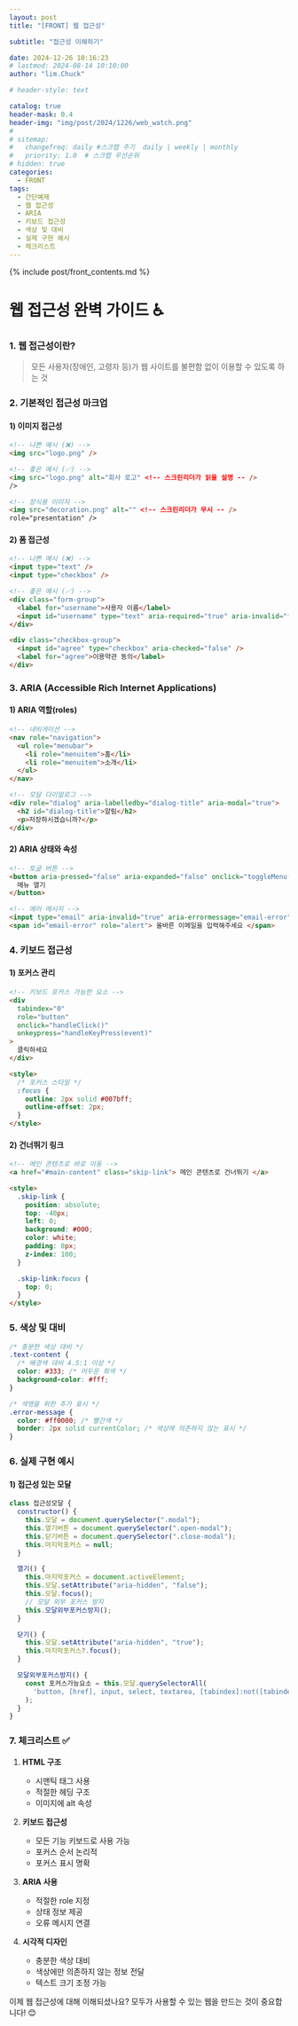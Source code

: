 ```yaml
---
layout: post
title: "[FRONT] 웹 접근성"

subtitle: "접근성 이해하기"

date: 2024-12-26 10:16:23
# lastmod: 2024-08-14 10:10:00
author: "lim.Chuck"

# header-style: text

catalog: true
header-mask: 0.4
header-img: "img/post/2024/1226/web_watch.png"
#
# sitemap:
#   changefreq: daily #스크랩 주기  daily | weekly | monthly
#   priority: 1.0  # 스크랩 우선순위
# hidden: true
categories:
  - FRONT
tags:
  - 간단예제
  - 웹 접근성
  - ARIA
  - 키보드 접근성
  - 색상 및 대비
  - 실제 구현 예시
  - 체크리스트
---
```


{% include post/front_contents.md %}

# 웹 접근성 완벽 가이드 ♿️

### 1. 웹 접근성이란?

> 모든 사용자(장애인, 고령자 등)가 웹 사이트를 불편함 없이 이용할 수 있도록 하는 것

### 2. 기본적인 접근성 마크업

#### 1) 이미지 접근성

```html
<!-- 나쁜 예시 (❌) -->
<img src="logo.png" />

<!-- 좋은 예시 (✅) -->
<img src="logo.png" alt="회사 로고" <!-- 스크린리더가 읽을 설명 -- />
/>

<!-- 장식용 이미지 -->
<img src="decoration.png" alt="" <!-- 스크린리더가 무시 -- />
role="presentation" />
```

#### 2) 폼 접근성

```html
<!-- 나쁜 예시 (❌) -->
<input type="text" />
<input type="checkbox" />

<!-- 좋은 예시 (✅) -->
<div class="form-group">
  <label for="username">사용자 이름</label>
  <input id="username" type="text" aria-required="true" aria-invalid="false" />
</div>

<div class="checkbox-group">
  <input id="agree" type="checkbox" aria-checked="false" />
  <label for="agree">이용약관 동의</label>
</div>
```

### 3. ARIA (Accessible Rich Internet Applications)

#### 1) ARIA 역할(roles)

```html
<!-- 내비게이션 -->
<nav role="navigation">
  <ul role="menubar">
    <li role="menuitem">홈</li>
    <li role="menuitem">소개</li>
  </ul>
</nav>

<!-- 모달 다이얼로그 -->
<div role="dialog" aria-labelledby="dialog-title" aria-modal="true">
  <h2 id="dialog-title">알림</h2>
  <p>저장하시겠습니까?</p>
</div>
```

#### 2) ARIA 상태와 속성

```html
<!-- 토글 버튼 -->
<button aria-pressed="false" aria-expanded="false" onclick="toggleMenu()">
  메뉴 열기
</button>

<!-- 에러 메시지 -->
<input type="email" aria-invalid="true" aria-errormessage="email-error" />
<span id="email-error" role="alert"> 올바른 이메일을 입력해주세요 </span>
```

### 4. 키보드 접근성

#### 1) 포커스 관리

```html
<!-- 키보드 포커스 가능한 요소 -->
<div
  tabindex="0"
  role="button"
  onclick="handleClick()"
  onkeypress="handleKeyPress(event)"
>
  클릭하세요
</div>

<style>
  /* 포커스 스타일 */
  :focus {
    outline: 2px solid #007bff;
    outline-offset: 2px;
  }
</style>
```

#### 2) 건너뛰기 링크

```html
<!-- 메인 콘텐츠로 바로 이동 -->
<a href="#main-content" class="skip-link"> 메인 콘텐츠로 건너뛰기 </a>

<style>
  .skip-link {
    position: absolute;
    top: -40px;
    left: 0;
    background: #000;
    color: white;
    padding: 8px;
    z-index: 100;
  }

  .skip-link:focus {
    top: 0;
  }
</style>
```

### 5. 색상 및 대비

```css
/* 충분한 색상 대비 */
.text-content {
  /* 배경색 대비 4.5:1 이상 */
  color: #333; /* 어두운 회색 */
  background-color: #fff;
}

/* 색맹을 위한 추가 표시 */
.error-message {
  color: #ff0000; /* 빨간색 */
  border: 2px solid currentColor; /* 색상에 의존하지 않는 표시 */
}
```

### 6. 실제 구현 예시

#### 1) 접근성 있는 모달

```javascript
class 접근성모달 {
  constructor() {
    this.모달 = document.querySelector(".modal");
    this.열기버튼 = document.querySelector(".open-modal");
    this.닫기버튼 = document.querySelector(".close-modal");
    this.마지막포커스 = null;
  }

  열기() {
    this.마지막포커스 = document.activeElement;
    this.모달.setAttribute("aria-hidden", "false");
    this.모달.focus();
    // 모달 외부 포커스 방지
    this.모달외부포커스방지();
  }

  닫기() {
    this.모달.setAttribute("aria-hidden", "true");
    this.마지막포커스?.focus();
  }

  모달외부포커스방지() {
    const 포커스가능요소 = this.모달.querySelectorAll(
      'button, [href], input, select, textarea, [tabindex]:not([tabindex="-1"])'
    );
  }
}
```

### 7. 체크리스트 ✅

1. **HTML 구조**

   - 시맨틱 태그 사용
   - 적절한 헤딩 구조
   - 이미지에 alt 속성

2. **키보드 접근성**

   - 모든 기능 키보드로 사용 가능
   - 포커스 순서 논리적
   - 포커스 표시 명확

3. **ARIA 사용**

   - 적절한 role 지정
   - 상태 정보 제공
   - 오류 메시지 연결

4. **시각적 디자인**
   - 충분한 색상 대비
   - 색상에만 의존하지 않는 정보 전달
   - 텍스트 크기 조정 가능

이제 웹 접근성에 대해 이해되셨나요? 모두가 사용할 수 있는 웹을 만드는 것이 중요합니다! 😊
